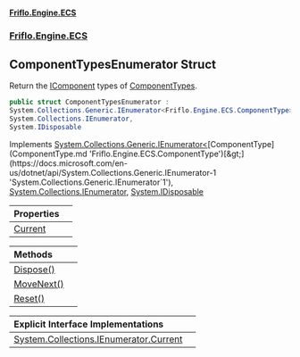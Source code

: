 #### [Friflo.Engine.ECS](index.md 'index')
### [Friflo.Engine.ECS](Friflo.Engine.ECS.md 'Friflo.Engine.ECS')

## ComponentTypesEnumerator Struct

Return the [IComponent](IComponent.md 'Friflo.Engine.ECS.IComponent') types of [ComponentTypes](ComponentTypes.md 'Friflo.Engine.ECS.ComponentTypes').

```csharp
public struct ComponentTypesEnumerator :
System.Collections.Generic.IEnumerator<Friflo.Engine.ECS.ComponentType>,
System.Collections.IEnumerator,
System.IDisposable
```

Implements [System.Collections.Generic.IEnumerator&lt;](https://docs.microsoft.com/en-us/dotnet/api/System.Collections.Generic.IEnumerator-1 'System.Collections.Generic.IEnumerator`1')[ComponentType](ComponentType.md 'Friflo.Engine.ECS.ComponentType')[&gt;](https://docs.microsoft.com/en-us/dotnet/api/System.Collections.Generic.IEnumerator-1 'System.Collections.Generic.IEnumerator`1'), [System.Collections.IEnumerator](https://docs.microsoft.com/en-us/dotnet/api/System.Collections.IEnumerator 'System.Collections.IEnumerator'), [System.IDisposable](https://docs.microsoft.com/en-us/dotnet/api/System.IDisposable 'System.IDisposable')

| Properties | |
| :--- | :--- |
| [Current](ComponentTypesEnumerator.Current.md 'Friflo.Engine.ECS.ComponentTypesEnumerator.Current') | |

| Methods | |
| :--- | :--- |
| [Dispose()](ComponentTypesEnumerator.Dispose().md 'Friflo.Engine.ECS.ComponentTypesEnumerator.Dispose()') | |
| [MoveNext()](ComponentTypesEnumerator.MoveNext().md 'Friflo.Engine.ECS.ComponentTypesEnumerator.MoveNext()') | |
| [Reset()](ComponentTypesEnumerator.Reset().md 'Friflo.Engine.ECS.ComponentTypesEnumerator.Reset()') | |

| Explicit Interface Implementations | |
| :--- | :--- |
| [System.Collections.IEnumerator.Current](ComponentTypesEnumerator.System.Collections.IEnumerator.Current.md 'Friflo.Engine.ECS.ComponentTypesEnumerator.System.Collections.IEnumerator.Current') | |
